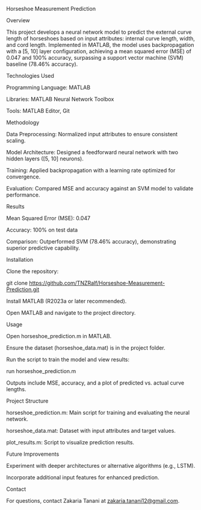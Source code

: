 Horseshoe Measurement Prediction

Overview

This project develops a neural network model to predict the external curve length of horseshoes based on input attributes: internal curve length, width, and cord length. Implemented in MATLAB, the model uses backpropagation with a [5, 10] layer configuration, achieving a mean squared error (MSE) of 0.047 and 100% accuracy, surpassing a support vector machine (SVM) baseline (78.46% accuracy).

Technologies Used





Programming Language: MATLAB



Libraries: MATLAB Neural Network Toolbox



Tools: MATLAB Editor, Git

Methodology





Data Preprocessing: Normalized input attributes to ensure consistent scaling.



Model Architecture: Designed a feedforward neural network with two hidden layers ([5, 10] neurons).



Training: Applied backpropagation with a learning rate optimized for convergence.



Evaluation: Compared MSE and accuracy against an SVM model to validate performance.

Results





Mean Squared Error (MSE): 0.047



Accuracy: 100% on test data



Comparison: Outperformed SVM (78.46% accuracy), demonstrating superior predictive capability.

Installation





Clone the repository:

git clone https://github.com/TNZRalf/Horseshoe-Measurement-Prediction.git



Install MATLAB (R2023a or later recommended).



Open MATLAB and navigate to the project directory.

Usage





Open horseshoe_prediction.m in MATLAB.



Ensure the dataset (horseshoe_data.mat) is in the project folder.



Run the script to train the model and view results:

run horseshoe_prediction.m



Outputs include MSE, accuracy, and a plot of predicted vs. actual curve lengths.

Project Structure





horseshoe_prediction.m: Main script for training and evaluating the neural network.



horseshoe_data.mat: Dataset with input attributes and target values.



plot_results.m: Script to visualize prediction results.

Future Improvements





Experiment with deeper architectures or alternative algorithms (e.g., LSTM).



Incorporate additional input features for enhanced prediction.

Contact

For questions, contact Zakaria Tanani at zakaria.tanani12@gmail.com.

